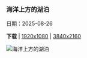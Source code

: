 ### 海洋上方的湖泊

日期：2025-08-26

**下载**  |  [1920x1080](https://cn.bing.com/th?id=OHR.FaroeLake_ZH-CN3977660997_1920x1080.jpg)  |  [3840x2160](https://cn.bing.com/th?id=OHR.FaroeLake_ZH-CN3977660997_UHD.jpg)

![海洋上方的湖泊](https://cn.bing.com/th?id=OHR.FaroeLake_ZH-CN3977660997_1920x1080.jpg "瑟沃格湖，瓦加尔岛，法罗群岛 (© Anton Petrus/Getty Images)")

